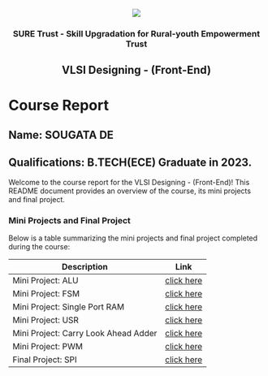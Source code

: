 <!-- PROJECT LOGO -->
<br />

<div align="center">
   <img src='https://user-images.githubusercontent.com/73131499/166115643-d3187f47-d38f-41b2-ae42-5ecbbc60de14.png' />


<h3 align="center">SURE Trust - Skill Upgradation for Rural-youth Empowerment Trust</h3>
  <h2> VLSI Designing - (Front-End) </h2>
</div>

# Course Report

## Name: SOUGATA DE

## Qualifications: B.TECH(ECE) Graduate in 2023.

Welcome to the course report for the VLSI Designing - (Front-End)! This README document provides an overview of the course, its mini projects and final project.

### Mini Projects and Final Project

Below is a table summarizing the mini projects and final project completed during the course:

| Description                               | Link                                    |
|-------------------------------------------|-----------------------------------------|
| Mini Project: ALU    | [click here](https://github.com/sure-trust/G9_VLSI/tree/main/Mini%20Projects/SOUGATA/ALU)                      |
| Mini Project: FSM    | [click here](https://github.com/sure-trust/G9_VLSI/tree/main/Mini%20Projects/SOUGATA/FSM)                      |
| Mini Project: Single Port RAM    | [click here](https://github.com/sure-trust/G9_VLSI/tree/main/Mini%20Projects/SOUGATA/RAM_single_port)                      |
| Mini Project: USR    | [click here](https://github.com/sure-trust/G9_VLSI/tree/main/Mini%20Projects/SOUGATA/USR)                      |
| Mini Project: Carry Look Ahead Adder    | [click here](https://github.com/sure-trust/G9_VLSI/tree/main/Mini%20Projects/SOUGATA/carry_look_ahead_adder)                      |
| Mini Project: PWM    | [click here](https://github.com/sure-trust/G9_VLSI/tree/main/Mini%20Projects/SOUGATA/pwm_final)                      |
| Final Project: SPI    | [click here](https://github.com/sure-trust/G9_VLSI/tree/main/Final%20Capstone%20Project/SOUGATA/SPI)                        |

